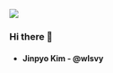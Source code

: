 


![](https://cdn.pixabay.com/photo/2018/07/15/05/25/night-view-3538984_1280.jpg)

### Hi there 👋
- #### Jinpyo Kim - @wlsvy


<!--
**wlsvy/wlsvy** is a ✨ _special_ ✨ repository because its `README.md` (this file) appears on your GitHub profile.

Here are some ideas to get you started:

- 🔭 I’m currently working on ...
- 🌱 I’m currently learning ...
- 👯 I’m looking to collaborate on ...
- 🤔 I’m looking for help with ...
- 💬 Ask me about ...
- 📫 How to reach me: ...
- 😄 Pronouns: ...
- ⚡ Fun fact: ...
-->
